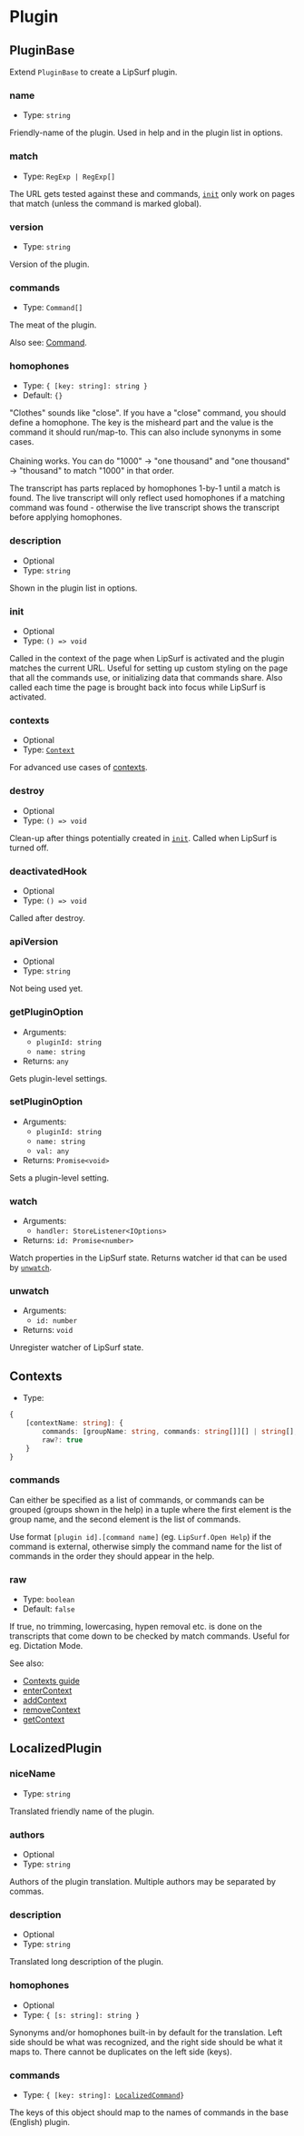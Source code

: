# Plugin

## PluginBase

Extend `PluginBase` to create a LipSurf plugin.

### name 

- Type: `string` 

 Friendly-name of the plugin. Used in help and in the plugin list in options.

### match 

- Type: <code>RegExp &#124; RegExp[]</code> 

 The URL gets tested against these and commands, [`init`](/api-reference/plugin.md#init) only work on pages that match (unless the command is marked global).

### version 

- Type: `string` 

Version of the plugin. 

### commands 

- Type: `Command[]` 

 The meat of the plugin. 
 
 Also see: [Command](/api-reference/command.md).

### homophones

- Type: `{ [key: string]: string }` 
- Default: `{}`

 "Clothes" sounds like "close". If you have a "close" command, you should define a homophone. The key is the misheard part and the value is the command it should run/map-to. This can also include synonyms in some cases. <br> <br> Chaining works. You can do "1000" -> "one thousand" and "one thousand" -> "thousand" to match "1000" in that order.

The transcript has parts replaced by homophones 1-by-1 until a match is found. The live transcript will only reflect used homophones if a matching command was found - otherwise the live transcript shows the transcript before applying homophones. 

### description

- Optional
- Type: `string` 

Shown in the plugin list in options.

### init 

- Optional
- Type: `() => void` 

Called in the context of the page when LipSurf is activated and the plugin matches the current URL. Useful for setting up custom styling on the page that all the commands use, or initializing data that commands share. Also called each time the page is brought back into focus while LipSurf is activated.

### contexts

- Optional
- Type: [`Context`](/api-reference/plugin.md#contexts-2) 

For advanced use cases of [contexts](/contexts.md). 

### destroy 

- Optional
- Type: `() => void` 

Clean-up after things potentially created in [`init`](#init). Called when LipSurf is turned off.

### deactivatedHook

- Optional
- Type: `() => void` 

Called after destroy.


### apiVersion 

- Optional
- Type: `string` 

Not being used yet.

### getPluginOption

 - Arguments:
    - `pluginId: string`
    - `name: string`
 - Returns: `any`

 Gets plugin-level settings.

### setPluginOption

 - Arguments:
    - `pluginId: string`
    - `name: string`
    - `val: any`
 - Returns: `Promise<void>`

 Sets a plugin-level setting.

### watch
 
 - Arguments:
    - `handler: StoreListener<IOptions>`
 - Returns: `id: Promise<number>`

 Watch properties in the LipSurf state. Returns watcher id that can be used by [`unwatch`](#unwatch).

### unwatch
 
 - Arguments:
    - `id: number`
 - Returns: `void`

Unregister watcher of LipSurf state.

## Contexts

- Type: 
``` ts
{ 
    [contextName: string]: { 
        commands: [groupName: string, commands: string[]][] | string[],
        raw?: true 
    }
}
```


### commands
Can either be specified as a list of commands, or commands can be grouped (groups shown in the help) in a tuple where the first element is the group name, and the second element is the list of commands.

Use format `[plugin id].[command name]` (eg. `LipSurf.Open Help`) if the command is external, otherwise simply the command name for the list of commands in the order they should appear in the help.


### raw                             

- Type: `boolean`
- Default: `false`

 If true, no trimming, lowercasing, hypen removal etc. is done on the transcripts that come down to be checked by match commands. Useful for eg. <span class="voice-cmd">Dictation Mode</span>.

 See also: 
   * [Contexts guide](/contexts.md)
   * [enterContext](/api-reference/pluginbase-util.md#entercontext)
   * [addContext](/api-reference/pluginbase-util.md#addcontext)
   * [removeContext](/api-reference/pluginbase-util.md#removecontext)
   * [getContext](/api-reference/pluginbase-util.md#getcontext)


## LocalizedPlugin

### niceName                        

- Type:  `string`             

 Translated friendly name of the plugin. 

### authors                         

- Optional
- Type: `string`               

Authors of the plugin translation. Multiple authors may be separated by commas.

### description                     

- Optional
- Type: `string`              

 Translated long description of the plugin. 

### homophones                      

- Optional
- Type: `{ [s: string]: string }`              

 Synonyms and/or homophones built-in by default for the translation. Left side should be what was recognized, and the right side should be what it maps to. There cannot be duplicates on the left side (keys). 

### commands                        

- Type: `{ [key: string]: `[`LocalizedCommand`](/api-reference/command.md#localizedcommand)`}`              

 The keys of this object should map to the names of commands in the base (English) plugin. 